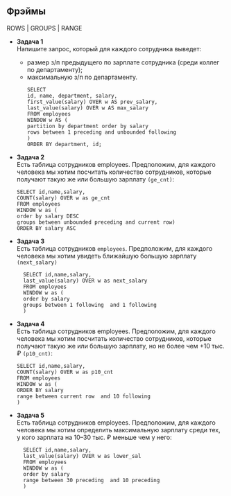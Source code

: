 ## Фрэймы
 ROWS | GROUPS | RANGE
- **Задача 1**
<br>Напишите запрос, который для каждого сотрудника выведет:
  - размер з/п предыдущего по зарплате сотрудника (среди коллег по департаменту);
  - максимальную з/п по департаменту.
    ```
    SELECT
    id, name, department, salary,
    first_value(salary) OVER w AS prev_salary,
    last_value(salary) OVER w AS max_salary
    FROM employees
    WINDOW w AS (
    partition by department order by salary
    rows between 1 preceding and unbounded following
    )
    ORDER BY department, id;
    ```

- **Задача 2**
<br>Есть таблица сотрудников employees. Предположим, для каждого человека мы хотим посчитать 
количество сотрудников, которые получают такую же или большую зарплату ```(ge_cnt)```:
    ```
    SELECT id,name,salary,
    COUNT(salary) OVER w as ge_cnt 
    FROM employees
    WINDOW w as (
    order by salary DESC
    groups between unbounded preceding and current row)
    ORDER BY salary ASC
    ```
- **Задача 3**
  <br>Есть таблица сотрудников ``employees``. Предположим, для 
каждого человека мы хотим увидеть ближайшую большую зарплату ```(next_salary)```
    ```
      SELECT id,name,salary,
      last_value(salary) OVER w as next_salary 
      FROM employees
      WINDOW w as (
      order by salary 
      groups between 1 following  and 1 following 
      )
   ```    
- **Задача 4**
<br>Есть таблица сотрудников employees. Предположим, для каждого человека мы хотим посчитать количество сотрудников,
которые получают такую же или большую зарплату, но не более чем +10 тыс. ₽ ``(p10_cnt)``:
    ```
    SELECT id,name,salary,
    COUNT(salary) OVER w as p10_cnt 
    FROM employees
    WINDOW w as (
    ORDER BY salary 
    range between current row  and 10 following  
    )
    ```
- **Задача 5**
<br>Есть таблица сотрудников employees. Предположим, для каждого человека мы хотим определить 
 максимальную зарплату среди тех, у кого зарплата на 10–30 тыс. ₽ меньше чем у него:

  ```
    SELECT id,name,salary,
    last_value(salary) OVER w as lower_sal 
    FROM employees
    WINDOW w as (
    order by salary 
    range between 30 preceding  and 10 preceding  
    )
